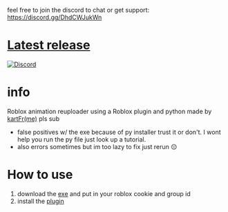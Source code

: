 feel free to join the discord to chat or get support: https://discord.gg/DhdCWJukWn
# [Latest release](https://github.com/kartFr/Auto-Animation-Stealer/releases/latest)
[![Discord](https://img.shields.io/badge/chat-on_discord-blue)](https://discord.gg/DhdCWJukWn)


# info
Roblox animation reuploader using a Roblox plugin and python
made by [kartFr(me)](https://www.youtube.com/channel/UCj0gxlFS3Av3Fweou2BhEdw) pls sub
- false positives w/ the exe because of py installer trust it or don't. I wont help you run the py file just look up a tutorial.
- also errors sometimes but im too lazy to fix just rerun 😔

# How to use
1. download the [exe](https://github.com/kartFr/Auto-Animation-Stealer/releases/latest) and put in your roblox cookie and group id
2. install the [plugin](https://create.roblox.com/marketplace/asset/15358287993/AnimationStealer%3Fkeyword=&pageNumber=&pagePosition=)
